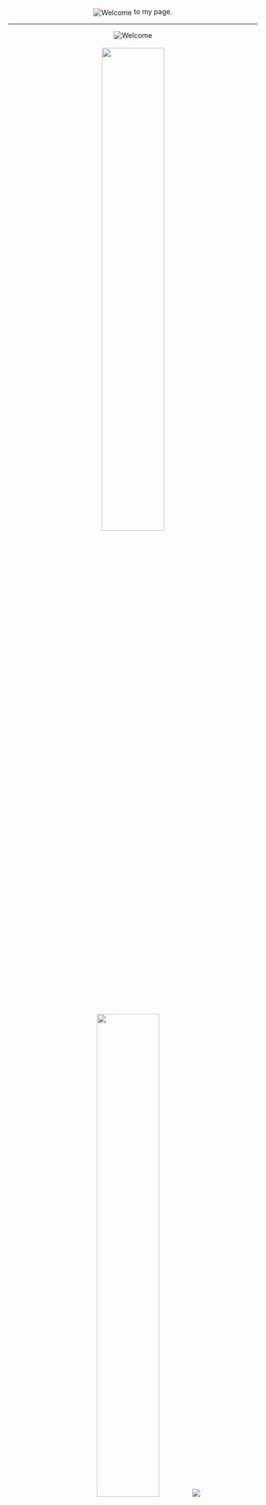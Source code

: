 <div align="center">
<img src="https://user-images.githubusercontent.com/104049111/210082289-11657663-21b1-4f2a-b9c4-f460dd244ba4.gif" alt="Welcome" align="center">
to my page.
</div>

<hr>
<div align="center">
<img src="https://camo.githubusercontent.com/93b08cf9dfcbf01a8306ebc9b8acd61b0f4fbd9d2fb7cece3d6dbd6a56060c19/68747470733a2f2f692e696d6775722e636f6d2f5943773437446d2e676966" alt="Welcome" align="center">
</div>
<br>

<div align="center">
  <img height="50%" width="auto" src ="https://github-readme-stats.vercel.app/api?username=ppluuums-jp&show_icons=true&count_private=true&theme=darcula&hide_border=true&hide=issues,contribs&bg_color=00000000">
  <img height="50%" width="auto" src ="https://github-readme-stats.vercel.app/api/top-langs/?username=ppluuums-jp&layout=compact&hide_border=true&theme=darcula&bg_color=00000000&langs_count=6&hide=jupyter%20notebook,tex,css,php&exclude_repo=Pacman-AI">
  <img src ="https://github-readme-streak-stats.herokuapp.com?user=ppluuums-jp&theme=darcula&hide_border=true&background=FFFFFF00">
  <br>
</div>

<div align="center">
<img src="https://profile-counter.glitch.me/ppluuums-jp/count.svg" alt="hit counter" align="center">
</div>
